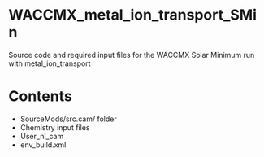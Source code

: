# WACCMX_metal_ion_transport_SMin
Source code and required input files for the WACCMX Solar Minimum run with metal_ion_transport

# Contents
- SourceMods/src.cam/ folder
- Chemistry input files
- User_nl_cam
- env_build.xml
